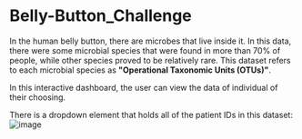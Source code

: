 # Belly-Button_Challenge



In the human belly button, there are microbes that live inside it. In this data, there were some microbial species that were found in more than 70% of people, while other species proved to be relatively rare. This dataset refers to each microbial species as **"Operational Taxonomic Units (OTUs)"**. 

In this interactive dashboard, the user can view the data of individual of their choosing. 

There is a dropdown element that holds all of the patient IDs in this dataset:
![image](https://user-images.githubusercontent.com/115582691/228507507-1a97c250-da33-4782-a5e9-d44da109ea8a.png)

